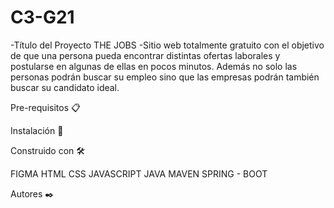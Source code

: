 # C3-G21
-Título del Proyecto THE JOBS
-Sitio web totalmente gratuito con el objetivo  de que una persona pueda encontrar distintas ofertas laborales y postularse en algunas de ellas en pocos minutos. 
Además no solo las personas podrán buscar su empleo sino que las empresas podrán también buscar su candidato ideal.

Pre-requisitos 📋

Instalación 🔧
 
 Construido con 🛠️

   FIGMA
   HTML
   CSS
   JAVASCRIPT
   JAVA
   MAVEN
   SPRING - BOOT
   
   
Autores ✒️
